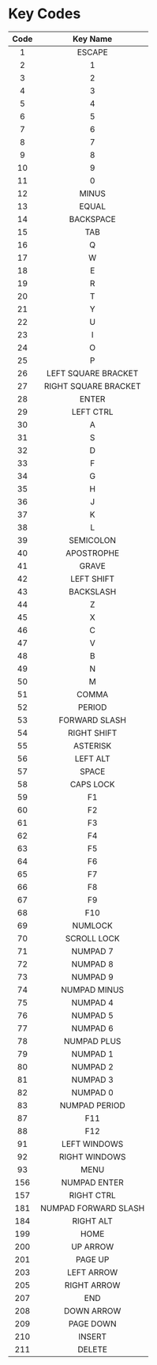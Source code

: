 # Key Codes

| Code |       Key Name       |
| :--: | :------------------: |
|   1  |        ESCAPE        |
|   2  |           1          |
|   3  |           2          |
|   4  |           3          |
|   5  |           4          |
|   6  |           5          |
|   7  |           6          |
|   8  |           7          |
|   9  |           8          |
|  10  |           9          |
|  11  |           0          |
|  12  |         MINUS        |
|  13  |         EQUAL        |
|  14  |       BACKSPACE      |
|  15  |          TAB         |
|  16  |           Q          |
|  17  |           W          |
|  18  |           E          |
|  19  |           R          |
|  20  |           T          |
|  21  |           Y          |
|  22  |           U          |
|  23  |           I          |
|  24  |           O          |
|  25  |           P          |
|  26  |  LEFT SQUARE BRACKET |
|  27  | RIGHT SQUARE BRACKET |
|  28  |         ENTER        |
|  29  |       LEFT CTRL      |
|  30  |           A          |
|  31  |           S          |
|  32  |           D          |
|  33  |           F          |
|  34  |           G          |
|  35  |           H          |
|  36  |           J          |
|  37  |           K          |
|  38  |           L          |
|  39  |       SEMICOLON      |
|  40  |      APOSTROPHE      |
|  41  |         GRAVE        |
|  42  |      LEFT SHIFT      |
|  43  |       BACKSLASH      |
|  44  |           Z          |
|  45  |           X          |
|  46  |           C          |
|  47  |           V          |
|  48  |           B          |
|  49  |           N          |
|  50  |           M          |
|  51  |         COMMA        |
|  52  |        PERIOD        |
|  53  |     FORWARD SLASH    |
|  54  |      RIGHT SHIFT     |
|  55  |       ASTERISK       |
|  56  |       LEFT ALT       |
|  57  |         SPACE        |
|  58  |       CAPS LOCK      |
|  59  |          F1          |
|  60  |          F2          |
|  61  |          F3          |
|  62  |          F4          |
|  63  |          F5          |
|  64  |          F6          |
|  65  |          F7          |
|  66  |          F8          |
|  67  |          F9          |
|  68  |          F10         |
|  69  |        NUMLOCK       |
|  70  |      SCROLL LOCK     |
|  71  |       NUMPAD 7       |
|  72  |       NUMPAD 8       |
|  73  |       NUMPAD 9       |
|  74  |     NUMPAD MINUS     |
|  75  |       NUMPAD 4       |
|  76  |       NUMPAD 5       |
|  77  |       NUMPAD 6       |
|  78  |      NUMPAD PLUS     |
|  79  |       NUMPAD 1       |
|  80  |       NUMPAD 2       |
|  81  |       NUMPAD 3       |
|  82  |       NUMPAD 0       |
|  83  |     NUMPAD PERIOD    |
|  87  |          F11         |
|  88  |          F12         |
|  91  |     LEFT WINDOWS     |
|  92  |     RIGHT WINDOWS    |
|  93  |         MENU         |
|  156 |     NUMPAD ENTER     |
|  157 |      RIGHT CTRL      |
|  181 | NUMPAD FORWARD SLASH |
|  184 |       RIGHT ALT      |
|  199 |         HOME         |
|  200 |       UP ARROW       |
|  201 |        PAGE UP       |
|  203 |      LEFT ARROW      |
|  205 |      RIGHT ARROW     |
|  207 |          END         |
|  208 |      DOWN ARROW      |
|  209 |       PAGE DOWN      |
|  210 |        INSERT        |
|  211 |        DELETE        |
